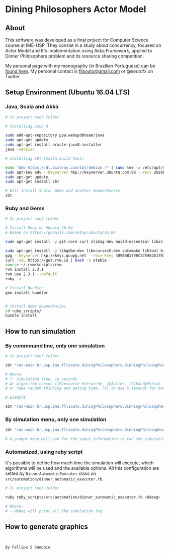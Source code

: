 # Dining Philosophers Actor Model

## About

This software was developed as a final project for Computer Science  course at IME-USP. They consist in a study about concurrency, focused on Actor Model and It's implementation using Akka Framework, applied to Dinner Philosophers problem and its resource sharing competition.

My personal page with my monography (in Brazilian Portuguese) can be [found here](https://www.linux.ime.usp.br/~fsouto/mac0499/). My personal contact is fllsouto@gmail.com or @soutofx on Twitter.

## Setup Environment (Ubuntu 16.04 LTS)

### Java, Scala and Akka

```bash
# In project root folder

# Installing Java 8

sudo add-apt-repository ppa:webupd8team/java
sudo apt-get update
sudo apt-get install oracle-java8-installer
java -version

# Installing Sbt (Scala build tool)

echo "deb https://dl.bintray.com/sbt/debian /" | sudo tee -a /etc/apt/sources.list.d/sbt.list
sudo apt-key adv --keyserver hkp://keyserver.ubuntu.com:80 --recv 2EE0EA64E40A89B84B2DF73499E82A75642AC823
sudo apt-get update
sudo apt-get install sbt

# Will install Scala, Akka and another dependencies
sbt

```

### Ruby and Gems

```bash
# In project root folder

# Install Ruby on Ubuntu 16.04
# Based on https://gorails.com/setup/ubuntu/16.04

sudo apt-get install -y git-core curl zlib1g-dev build-essential libssl-dev libreadline-dev libyaml-dev libsqlite3-dev sqlite3 libxml2-dev libxslt1-dev libcurl4-openssl-dev python-software-properties libffi-dev

sudo apt-get install -y libgdbm-dev libncurses5-dev automake libtool bison libffi-dev
gpg --keyserver hkp://keys.gnupg.net --recv-keys 409B6B1796C275462A1703113804BB82D39DC0E3
curl -sSL https://get.rvm.io | bash -s stable
source ~/.rvm/scripts/rvm
rvm install 2.3.1
rvm use 2.3.1 --default
ruby -v

# Install Bundler
gem install bundler


# Install Gems dependencies
cd ruby_scripts/
bundle install
```

## How to run simulation

### By commmand line, only one simulation

```bash
# In project root folder

sbt "run-main br.usp.ime.fllsouto.diningPhilosophers.DinningPhilosophers <T> <A> <O>"

# Where:
# T: Simulation time, in seconds
# A: Algorithm chosen ([R]esource Hierarchy, [W]aiter, [C]handyMisra)
# O: Fake random thinking and eating time. [Y] to use 5 seconds for both options, and [N] to generate a random intereger between 1~10 to each option

# Example

sbt "run-main br.usp.ime.fllsouto.diningPhilosophers.DinningPhilosophers 3600 C Y"
```

### By simulation menu, only one simulation

```bash
sbt "run-main br.usp.ime.fllsouto.diningPhilosophers.DinningPhilosophers"

# A prompt menu will ask for the input information to run the simulation
```

### Automatized, using ruby script

It's possible to define how much time the simulation will execute, which algorithms will be used and the available options. All this configuration are setted by `DinnerAutomaticExecuter` class on `src/automation/dinner_automatic_executer.rb`.

```bash
# In project root folder

ruby ruby_scripts/src/automation/dinner_automatic_executer.rb <debug>

# Where:
# --debug will print all the simulation log
```


## How to generate graphics
```


By Fellipe S Sampaio
